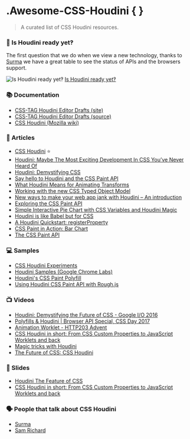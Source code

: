 # .Awesome-CSS-Houdini { }

> A curated list of CSS Houdini resources.

### 🤔 Is Houdini ready yet‽

The first question that we do when we view a new technology, thanks to [Surma](https://github.com/surma) we have a great table to see the status of APIs and the browsers support.

![Is Houdini ready yet‽](https://user-images.githubusercontent.com/1307927/47389393-ec628f00-d714-11e8-829e-4479eac7a340.jpg)
[Is Houdini ready yet‽](https://ishoudinireadyyet.com/)

### 📚 Documentation

- [CSS-TAG Houdini Editor Drafts (site)](https://drafts.css-houdini.org/)
- [CSS-TAG Houdini Editor Drafts (source)](https://github.com/w3c/css-houdini-drafts)
- [CSS Houdini (Mozilla wiki)]()

### 📖 Articles

- [CSS Houdini](https://houdini.glitch.me/) ⭐
- [Houdini: Maybe The Most Exciting Development In CSS You’ve Never Heard Of](https://www.smashingmagazine.com/2016/03/houdini-maybe-the-most-exciting-development-in-css-youve-never-heard-of/)
- [Houdini: Demystifying CSS](https://developers.google.com/web/updates/2016/05/houdini)
- [Say hello to Houdini and the CSS Paint API](https://codersblock.com/blog/say-hello-to-houdini-and-the-css-paint-api/)
- [What Houdini Means for Animating Transforms](https://css-tricks.com/what-houdini-means-for-animating-transforms/)
- [Working with the new CSS Typed Object Model](https://developers.google.com/web/updates/2018/03/cssom)
- [New ways to make your web app jank with Houdini – An introduction](https://dassur.ma/things/houdini-intro/)
- [Exploring the CSS Paint API](https://vitaliy-bobrov.github.io/blog/exploring-the-css-paint-api/)
- [Simple Interactive Pie Chart with CSS Variables and Houdini Magic](https://css-tricks.com/simple-interactive-pie-chart-with-css-variables-and-houdini-magic/)
- [Houdini is like Babel but for CSS](https://medium.com/@mutebg/houdini-could-be-like-babel-but-for-css-7110d7cb6d60)
- [A Houdini Quickstart: registerProperty](https://danielcwilson.com/blog/2018/02/houdini-quickstart/)
- [CSS Paint in Action: Bar Chart](https://vitaliy-bobrov.github.io/blog/css-paint-in-action-bar-chart/)
- [The CSS Paint API](https://css-tricks.com/the-css-paint-api/)

### 💻 Samples

- [CSS Houdini Experiments](https://css-houdini.rocks/)
- [Houdini Samples (Google Chrome Labs)](https://github.com/GoogleChromeLabs/houdini-samples)
- [Houdini's CSS Paint Polyfill](https://github.com/GoogleChromeLabs/css-paint-polyfill)
- [Using Houdini CSS Paint API with Rough.js](https://github.com/pshihn/rough-paint/)

### 📺 Videos

- [Houdini: Demystifying the Future of CSS - Google I/O 2016](https://www.youtube.com/watch?v=sE3ttkP15f8)
- [Polyfills & Houdini | Browser API Special, CSS Day 2017](https://vimeo.com/232982766)
- [Animation Worklet - HTTP203 Advent](https://www.youtube.com/watch?v=ZPkMMShYxKU&t=0m19s)
- [CSS Houdini in short: From CSS Custom Properties to JavaScript Worklets and back](https://www.youtube.com/watch?v=rJbk0AndV6I)
- [Magic tricks with Houdini](https://www.youtube.com/watch?v=FYWZrLpN5Po)
- [The Future of CSS: CSS Houdini](https://www.youtube.com/watch?v=lOAKU5h-lpQ)

### 📄 Slides

- [Houdini The Feature of CSS](https://rupl.github.io/houdini/)
- [CSS Houdini in short: From CSS Custom Properties to JavaScript Worklets and back](http://slides.com/malyw/houdini-short#/)

### 🗣 People that talk about CSS Houdini

- [Surma](https://twitter.com/DasSurma)
- [Sam Richard](https://twitter.com/snugug)
